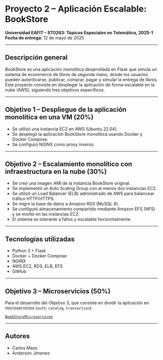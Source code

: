 # Proyecto 2 – Aplicación Escalable: BookStore

**Universidad EAFIT – ST0263: Tópicos Especiales en Telemática, 2025-1**  
**Fecha de entrega:** 12 de mayo de 2025

---

## Descripción general

BookStore es una aplicación monolítica desarrollada en Flask que simula un sistema de ecommerce de libros de segunda mano, donde los usuarios pueden autenticarse, publicar, comprar, pagar y simular la entrega de libros. Este proyecto consiste en desplegar la aplicación de forma escalable en la nube (AWS), siguiendo tres objetivos específicos.

---

## Objetivo 1 – Despliegue de la aplicación monolítica en una VM (20%)

- Se utilizó una instancia EC2 en AWS (Ubuntu 22.04).
- Se desplegó la aplicación BookStore monolítica usando Docker y Docker Compose.
- Se configuró NGINX como proxy inverso.

---

## Objetivo 2 – Escalamiento monolítico con infraestructura en la nube (30%)

- Se creó una imagen AMI de la instancia BookStore original.
- Se implementó un Auto Scaling Group con al menos dos instancias EC2.
- Se utilizó un Load Balancer (ELB) administrado de AWS para balancear tráfico HTTP/HTTPS.
- Se migró la base de datos a Amazon RDS (MySQL 8).
- Se configuró almacenamiento compartido mediante Amazon EFS (NFS) y se montó en las instancias EC2.
- El sistema es tolerante a fallos y escalable horizontalmente.

---

## Tecnologías utilizadas

- Python 3 + Flask
- Docker + Docker Compose
- NGINX
- AWS EC2, RDS, ELB, EFS
- GitHub

---

## Objetivo 3 – Microservicios (50%)

Para el desarrollo del Objetivo 3, que consiste en dividir la aplicación en microservicios (`auth`, `catalog`, `transaction`):

 [`BookStoreMicroservices`](https://github.com/camazog1/BookStore/tree/BookStoreMicroservices)

---

## Autores

- Carlos Mazo  
- Anderson Jimenez
